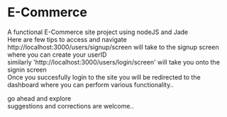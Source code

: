 # E-Commerce
A functional E-Commerce site project using nodeJS and Jade  
Here are few tips to access and navigate  
http://localhost:3000/users/signup/screen will take to the signup screen where you can create your userID  
similarly 'http://localhost:3000/users/login/screen' will take you onto the signin screen  
Once you succesfully login to the site you will be redirected to the dashboard where you can perform various functionality..  

go ahead and explore  
suggestions and corrections are welcome..
